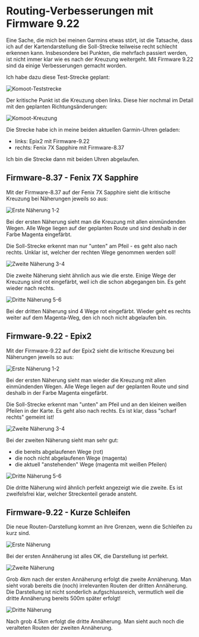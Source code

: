 Routing-Verbesserungen mit Firmware 9.22
========================================

Eine Sache, die mich bei meinen Garmins etwas stört, ist die Tatsache, dass
ich auf der Kartendarstellung die Soll-Strecke teilweise recht schlecht
erkennen kann. Insbesondere bei Punkten, die mehrfach passiert werden,
ist nicht immer klar wie es nach der Kreuzung weitergeht. Mit Firmware 9.22
sind da einige Verbesserungen gemacht worden.

Ich habe dazu diese Test-Strecke geplant:

![Komoot-Teststrecke](images/route-komoot-fs8.png)

Der kritische Punkt ist die Kreuzung oben links. Diese hier nochmal im
Detail mit den geplanten Richtungsänderungen:

![Komoot-Kreuzung](images/crossing-komoot-fs8.png)

Die Strecke habe ich in meine beiden aktuellen Garmin-Uhren geladen:

- links: Epix2 mit Firmware-9.22
- rechts: Fenix 7X Sapphire mit Firmware-8.37

Ich bin die Strecke dann mit beiden Uhren abgelaufen.

Firmware-8.37 - Fenix 7X Sapphire
----------------------------------

Mit der Firmware-8.37 auf der Fenix 7X Sapphire sieht die kritische Kreuzung bei Näherungen
jeweils so aus:

![Erste Näherung 1-2](images/f7x-12.png)

Bei der ersten Näherung sieht man die Kreuzung
mit allen einmündenden Wegen. Alle Wege liegen
auf der geplanten Route und sind deshalb
in der Farbe Magenta eingefärbt.

Die Soll-Strecke erkennt man nur "unten" am Pfeil -
es geht also nach rechts. Unklar ist, welcher der
rechten Wege genommen werden soll!

![Zweite Näherung 3-4](images/f7x-34.png)

Die zweite Näherung sieht ähnlich aus wie die erste.
Einige Wege der Kreuzung sind rot eingefärbt, weil
ich die schon abgegangen bin. Es geht wieder nach rechts.

![Dritte Näherung 5-6](images/f7x-56.png)

Bei der dritten Näherung sind 4 Wege rot eingefärbt.
Wieder geht es rechts weiter auf dem Magenta-Weg, den
ich noch nicht abgelaufen bin.

Firmware-9.22 - Epix2
---------------------

Mit der Firmware-9.22 auf der Epix2 sieht die kritische Kreuzung bei Näherungen
jeweils so aus:

![Erste Näherung 1-2](images/epix2-12.png)

Bei der ersten Näherung sieht man wieder die Kreuzung
mit allen einmündenden Wegen. Alle Wege liegen
auf der geplanten Route und sind deshalb
in der Farbe Magenta eingefärbt.

Die Soll-Strecke erkennt man "unten" am Pfeil
und an den kleinen weißen Pfeilen in der Karte.
Es geht also nach rechts. Es ist klar, dass
"scharf rechts" gemeint ist!

![Zweite Näherung 3-4](images/epix2-34.png)

Bei der zweiten Näherung sieht man sehr gut:

- die bereits abgelaufenen Wege (rot)
- die noch nicht abgelaufenen Wege (magenta)
- die aktuell "anstehenden" Wege (magenta mit weißen Pfeilen)

![Dritte Näherung 5-6](images/epix2-56.png)

Die dritte Näherung wird ähnlich perfekt angezeigt wie
die zweite. Es ist zweifelsfrei klar, welcher Streckenteil
gerade ansteht.

Firmware-9.22 - Kurze Schleifen
-------------------------------

Die neue Routen-Darstellung kommt an ihre Grenzen, wenn die
Schleifen zu kurz sind.

![Erste Näherung](images/epix2-ko-1.png)

Bei der ersten Annäherung ist alles OK, die Darstellung ist perfekt.

![Zweite Näherung](images/epix2-ko-2.png)

Grob 4km nach der ersten Annäherung erfolgt die zweite Annäherung.
Man sieht vorab bereits die (noch) irrelevanten Routen der dritten
Annäherung. Die Darstellung ist nicht sonderlich aufgschlussreich, vermutlich weil
die dritte Annäherung bereits 500m später erfolgt!

![Dritte Näherung](images/epix2-ko-3.png)

Nach grob 4.5km erfolgt die dritte Annäherung.
Man sieht auch noch die veralteten Routen der zweiten Annäherung.
